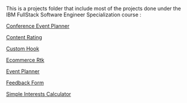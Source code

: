 This is a projects folder that include most of the projects done under the IBM FullStack
Software Engineer Specialization course :

[Conference Event Planner](https://github.com/IonutLuca86/IBM-FullStack-Software-Engineer-Specialization/tree/main/conference_event_planner)

[Content Rating](https://github.com/IonutLuca86/IBM-FullStack-Software-Engineer-Specialization/tree/main/content_rating)

[Custom Hook](https://github.com/IonutLuca86/IBM-FullStack-Software-Engineer-Specialization/tree/main/custom_hook)

[Ecommerce Rtk](https://github.com/IonutLuca86/IBM-FullStack-Software-Engineer-Specialization/tree/main/ecommerce_rtk)

[Event Planner](https://github.com/IonutLuca86/IBM-FullStack-Software-Engineer-Specialization/tree/main/event_planner)

[Feedback Form](https://github.com/IonutLuca86/IBM-FullStack-Software-Engineer-Specialization/tree/main/feedback_form)

[Simple Interests Calculator](https://github.com/IonutLuca86/IBM-FullStack-Software-Engineer-Specialization/tree/main/Simple_Interest_Calculator)